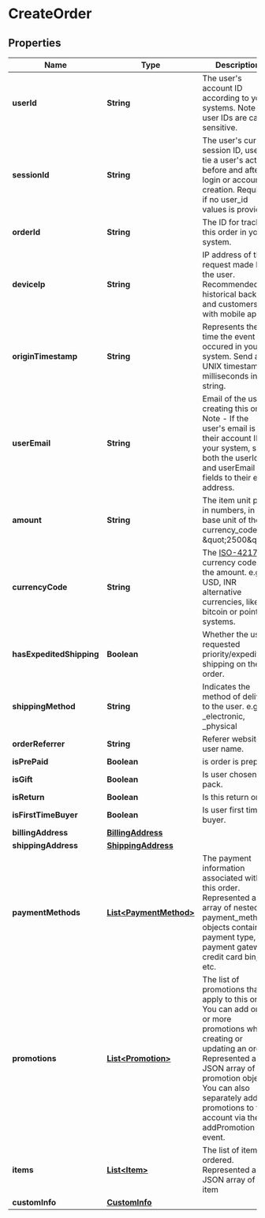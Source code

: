 
# CreateOrder

## Properties
Name | Type | Description | Notes
------------ | ------------- | ------------- | -------------
**userId** | **String** | The user&#39;s account ID according to your systems. Note that user IDs are case sensitive. |  [optional]
**sessionId** | **String** | The user&#39;s current session ID, used to tie a user&#39;s action before and after login or account creation. Required if no user_id values is provided. |  [optional]
**orderId** | **String** | The ID for tracking this order in your system. | 
**deviceIp** | **String** | IP address of the request made by the user. Recommended for historical backfills and customers with mobile apps. |  [optional]
**originTimestamp** | **String** | Represents the time the event occured in your system. Send as a UNIX timestamp in milliseconds in string. |  [optional]
**userEmail** | **String** | Email of the user creating this order. Note - If the user&#39;s email is also their account ID in your system, set both the userId and userEmail fields to their email address. |  [optional]
**amount** | **String** | The item unit price in numbers, in the base unit of the currency_code.e.g. \&quot;2500\&quot; |  [optional]
**currencyCode** | **String** | The [ISO-4217](http://en.wikipedia.org/wiki/ISO_4217) currency code for the amount. e.g., USD, INR alternative currencies, like bitcoin or points systems. |  [optional]
**hasExpeditedShipping** | **Boolean** | Whether the user requested priority/expedited shipping on their order. |  [optional]
**shippingMethod** | **String** | Indicates the method of delivery to the user. e.g. _electronic, _physical |  [optional]
**orderReferrer** | **String** | Referer website or user name. |  [optional]
**isPrePaid** | **Boolean** | is order is prepaid. |  [optional]
**isGift** | **Boolean** | Is user chosen gift pack. |  [optional]
**isReturn** | **Boolean** | Is this return order. |  [optional]
**isFirstTimeBuyer** | **Boolean** | Is user first time buyer. |  [optional]
**billingAddress** | [**BillingAddress**](BillingAddress.md) |  |  [optional]
**shippingAddress** | [**ShippingAddress**](ShippingAddress.md) |  |  [optional]
**paymentMethods** | [**List&lt;PaymentMethod&gt;**](PaymentMethod.md) | The payment information associated with this order. Represented as an array of nested payment_method objects containing payment type, payment gateway, credit card bin, etc. |  [optional]
**promotions** | [**List&lt;Promotion&gt;**](Promotion.md) | The list of promotions that apply to this order. You can add one or more promotions when creating or updating an order. Represented as a JSON array of promotion objects. You can also separately add promotions to the account via the addPromotion event. |  [optional]
**items** | [**List&lt;Item&gt;**](Item.md) | The list of items ordered. Represented as a JSON array of item |  [optional]
**customInfo** | [**CustomInfo**](CustomInfo.md) |  |  [optional]



